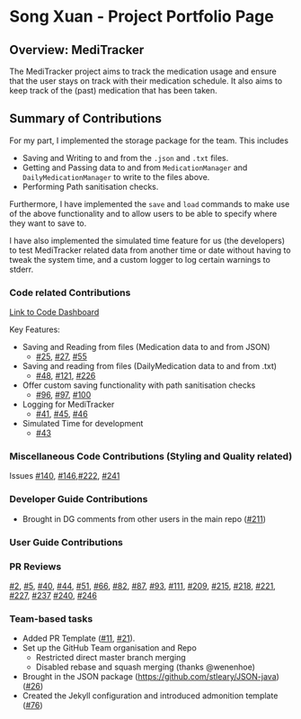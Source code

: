 # Song Xuan - Project Portfolio Page

## Overview: MediTracker
The MediTracker project aims to track the medication usage and ensure that the user stays on track with their medication schedule.
It also aims to keep track of the (past) medication that has been taken.

## Summary of Contributions
For my part, I implemented the storage package for the team. This includes 
- Saving and Writing to and from the `.json` and `.txt` files.
- Getting and Passing data to and from `MedicationManager` and `DailyMedicationManager` to write to the files above.
- Performing Path sanitisation checks.

Furthermore, I have implemented the `save` and `load` commands to make use of the above functionality and to allow 
users to be able to specify where they want to save to.

I have also implemented the simulated time feature for us (the developers) to test MediTracker related data from 
another time or date without having to tweak the system time, and a custom logger to log certain warnings to stderr.

### Code related Contributions
[Link to Code Dashboard](https://nus-cs2113-ay2324s2.github.io/tp-dashboard/?search=annoy-o-mus&breakdown=true)

Key Features:
- Saving and Reading from files (Medication data to and from JSON)
  - [#25](https://github.com/AY2324S2-CS2113T-T09-1/tp/issues/25), [#27](https://github.com/AY2324S2-CS2113T-T09-1/tp/issues/27), [#55](https://github.com/AY2324S2-CS2113T-T09-1/tp/issues/55)
- Saving and reading from files (DailyMedication data to and from .txt)
  - [#48](https://github.com/AY2324S2-CS2113T-T09-1/tp/issues/48), [#121](https://github.com/AY2324S2-CS2113T-T09-1/tp/issues/121), [#226](https://github.com/AY2324S2-CS2113T-T09-1/tp/issues/226)
- Offer custom saving functionality with path sanitisation checks
  - [#96](https://github.com/AY2324S2-CS2113T-T09-1/tp/issues/96), [#97](https://github.com/AY2324S2-CS2113T-T09-1/tp/issues/97), [#100](https://github.com/AY2324S2-CS2113T-T09-1/tp/issues/100)
- Logging for MediTracker
  - [#41](https://github.com/AY2324S2-CS2113T-T09-1/tp/issues/41), [#45](https://github.com/AY2324S2-CS2113T-T09-1/tp/issues/45), [#46](https://github.com/AY2324S2-CS2113T-T09-1/tp/issues/46)
- Simulated Time for development
  - [#43](https://github.com/AY2324S2-CS2113T-T09-1/tp/issues/43)


### Miscellaneous Code Contributions (Styling and Quality related)
Issues [#140](https://github.com/AY2324S2-CS2113T-T09-1/tp/issues/149), [#146](https://github.com/AY2324S2-CS2113T-T09-1/tp/issues/146),[#222](https://github.com/AY2324S2-CS2113T-T09-1/tp/issues/222), [#241](https://github.com/AY2324S2-CS2113T-T09-1/tp/issues/241)

### Developer Guide Contributions
- Brought in DG comments from other users in the main repo ([#211](https://github.com/AY2324S2-CS2113T-T09-1/tp/issues/211))

### User Guide Contributions
<!-- To talk about Issue 25 -->

### PR Reviews
[#2](https://github.com/AY2324S2-CS2113T-T09-1/tp/pull/2), [#5](https://github.com/AY2324S2-CS2113T-T09-1/tp/pull/5), 
[#40](https://github.com/AY2324S2-CS2113T-T09-1/tp/pull/40), [#44](https://github.com/AY2324S2-CS2113T-T09-1/tp/pull/44), 
[#51](https://github.com/AY2324S2-CS2113T-T09-1/tp/pull/51), [#66](https://github.com/AY2324S2-CS2113T-T09-1/tp/pull/66), 
[#82](https://github.com/AY2324S2-CS2113T-T09-1/tp/pull/82), [#87](https://github.com/AY2324S2-CS2113T-T09-1/tp/pull/87), 
[#93](https://github.com/AY2324S2-CS2113T-T09-1/tp/pull/93), [#111](https://github.com/AY2324S2-CS2113T-T09-1/tp/pull/111), 
[#209](https://github.com/AY2324S2-CS2113T-T09-1/tp/pull/209), [#215](https://github.com/AY2324S2-CS2113T-T09-1/tp/pull/215), 
[#218](https://github.com/AY2324S2-CS2113T-T09-1/tp/pull/218), [#221](https://github.com/AY2324S2-CS2113T-T09-1/tp/pull/221), 
[#227](https://github.com/AY2324S2-CS2113T-T09-1/tp/pull/227), [#237](https://github.com/AY2324S2-CS2113T-T09-1/tp/pull/237)
[#240](https://github.com/AY2324S2-CS2113T-T09-1/tp/pull/240), [#246](https://github.com/AY2324S2-CS2113T-T09-1/tp/pull/246)


### Team-based tasks
- Added PR Template ([#11](https://github.com/AY2324S2-CS2113T-T09-1/tp/issues/11), [#21](https://github.com/AY2324S2-CS2113T-T09-1/tp/issues/21)).
- Set up the GitHub Team organisation and Repo
  - Restricted direct master branch merging
  - Disabled rebase and squash merging (thanks @wenenhoe)
- Brought in the JSON package (https://github.com/stleary/JSON-java) ([#26](https://github.com/AY2324S2-CS2113T-T09-1/tp/issues/26))
- Created the Jekyll configuration and introduced admonition template ([#76](https://github.com/AY2324S2-CS2113T-T09-1/tp/issues/76))
